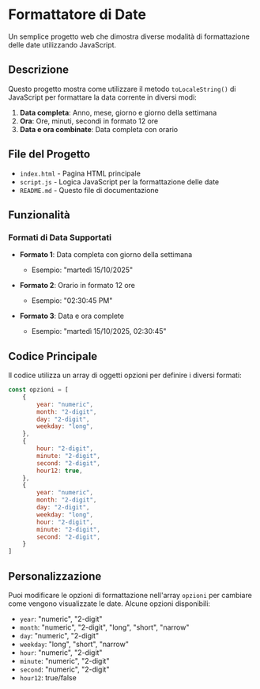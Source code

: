 # Formattatore di Date

Un semplice progetto web che dimostra diverse modalità di formattazione delle date utilizzando JavaScript.

## Descrizione

Questo progetto mostra come utilizzare il metodo `toLocaleString()` di JavaScript per formattare la data corrente in diversi modi:

1. **Data completa**: Anno, mese, giorno e giorno della settimana
2. **Ora**: Ore, minuti, secondi in formato 12 ore
3. **Data e ora combinate**: Data completa con orario

## File del Progetto

- `index.html` - Pagina HTML principale
- `script.js` - Logica JavaScript per la formattazione delle date
- `README.md` - Questo file di documentazione


## Funzionalità

### Formati di Data Supportati

- **Formato 1**: Data completa con giorno della settimana
  - Esempio: "martedì 15/10/2025"
  
- **Formato 2**: Orario in formato 12 ore
  - Esempio: "02:30:45 PM"
  
- **Formato 3**: Data e ora complete
  - Esempio: "martedì 15/10/2025, 02:30:45"


## Codice Principale

Il codice utilizza un array di oggetti opzioni per definire i diversi formati:

```javascript
const opzioni = [
    {
        year: "numeric",
        month: "2-digit", 
        day: "2-digit",
        weekday: "long",
    },
    {
        hour: "2-digit",
        minute: "2-digit",
        second: "2-digit",
        hour12: true,
    },
    {
        year: "numeric",
        month: "2-digit",
        day: "2-digit", 
        weekday: "long",
        hour: "2-digit",
        minute: "2-digit",
        second: "2-digit",
    }
]
```

## Personalizzazione

Puoi modificare le opzioni di formattazione nell'array `opzioni` per cambiare come vengono visualizzate le date. Alcune opzioni disponibili:

- `year`: "numeric", "2-digit"
- `month`: "numeric", "2-digit", "long", "short", "narrow"
- `day`: "numeric", "2-digit"
- `weekday`: "long", "short", "narrow"
- `hour`: "numeric", "2-digit"
- `minute`: "numeric", "2-digit"
- `second`: "numeric", "2-digit"
- `hour12`: true/false
